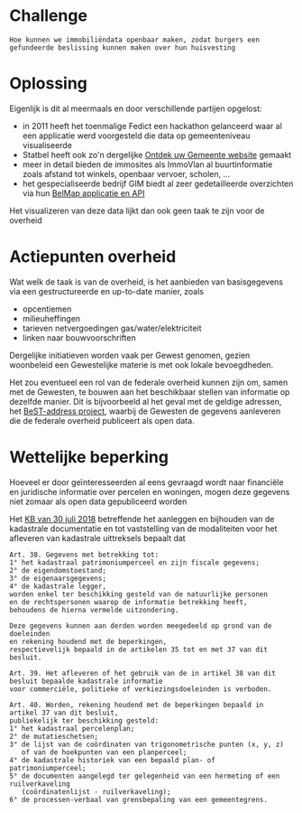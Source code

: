 # Challenge

`Hoe kunnen we immobiliëndata openbaar maken, zodat burgers een gefundeerde beslissing kunnen maken over hun huisvesting`

# Oplossing

Eigenlijk is dit al meermaals en door verschillende partijen opgelost:
- in 2011 heeft het toenmalige Fedict een hackathon gelanceerd waar al een applicatie werd voorgesteld die data op gemeenteniveau visualiseerde
- Statbel heeft ook zo'n dergelijke [Ontdek uw Gemeente website](https://statbel.fgov.be/nl/nieuws/ontdek-uw-gemeente) gemaakt
- meer in detail bieden de immosites als ImmoVlan al buurtinformatie zoals afstand tot winkels, openbaar vervoer, scholen, ...
- het gespecialiseerde bedrijf GIM biedt al zeer gedetailleerde overzichten via hun [BelMap applicatie en API](http://www.belmap.be/)

Het visualizeren van deze data lijkt dan ook geen taak te zijn voor de overheid

# Actiepunten overheid

Wat welk de taak is van de overheid, is het aanbieden van basisgegevens via een gestructureerde en up-to-date manier, zoals

- opcentiemen
- milieuheffingen
- tarieven netvergoedingen gas/water/elektriciteit
- linken naar bouwvoorschriften

Dergelijke initiatieven worden vaak per Gewest genomen, gezien woonbeleid een Gewestelijke materie is met ook lokale bevoegdheden.

Het zou eventueel een rol van de federale overheid kunnen zijn om, samen met de Gewesten, te bouwen aan het beschikbaar stellen van informatie op dezelfde manier.
Dit is bijvoorbeeld al het geval met de geldige adressen, het [BeST-address project](https://opendata.bosa.be/index.nl.html), 
waarbij de Gewesten de gegevens aanleveren die de federale overheid publiceert als open data.

# Wettelijke beperking

Hoeveel er door geïnteresseerden al eens gevraagd wordt naar financiële en juridische informatie over percelen en woningen,
mogen deze gegevens niet zomaar als open data gepubliceerd worden

Het [KB van 30 juli 2018](http://www.ejustice.just.fgov.be/eli/besluit/2018/07/30/2018013235/staatsblad) betreffende het aanleggen 
en bijhouden van de kadastrale documentatie en tot vaststelling van de modaliteiten voor het afleveren van kadastrale uittreksels
bepaalt dat 

```
Art. 38. Gegevens met betrekking tot:
1° het kadastraal patrimoniumperceel en zijn fiscale gegevens;
2° de eigendomstoestand;
3° de eigenaarsgegevens;
4° de kadastrale legger,
worden enkel ter beschikking gesteld van de natuurlijke personen 
en de rechtspersonen waarop de informatie betrekking heeft, 
behoudens de hierna vermelde uitzondering.

Deze gegevens kunnen aan derden worden meegedeeld op grond van de doeleinden
en rekening houdend met de beperkingen, 
respectievelijk bepaald in de artikelen 35 tot en met 37 van dit besluit.

Art. 39. Het afleveren of het gebruik van de in artikel 38 van dit besluit bepaalde kadastrale informatie 
voor commerciële, politieke of verkiezingsdoeleinden is verboden.

Art. 40. Worden, rekening houdend met de beperkingen bepaald in artikel 37 van dit besluit, 
publiekelijk ter beschikking gesteld:
1° het kadastraal percelenplan;
2° de mutatieschetsen;
3° de lijst van de coördinaten van trigonometrische punten (x, y, z) 
   of van de hoekpunten van een planperceel;
4° de kadastrale historiek van een bepaald plan- of patrimoniumperceel;
5° de documenten aangelegd ter gelegenheid van een hermeting of een ruilverkaveling 
   (coördinatenlijst - ruilverkaveling);
6° de processen-verbaal van grensbepaling van een gemeentegrens.
```
